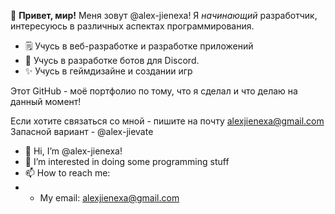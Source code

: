 👋 **Привет, мир!** Меня зовут @alex-jienexa!
Я *начинающий* разработчик, интересуюсь в различных аспектах программирования.

+ 🗒️ Учусь в веб-разработке и разработке приложений
+ 🤖 Учусь в разработке ботов для Discord.
+ ✨ Учусь в геймдизайне и создании игр

Этот GitHub - моё портфолио по тому, что я сделал и что делаю на данный момент!

Если хотите связаться со мной - пишите на почту alexjienexa@gmail.com
Запасной вариант - @alex-jievate

- 👋 Hi, I’m @alex-jienexa!
- 👀 I’m interested in doing some programming stuff
- 📫 How to reach me:
- - My email: alexjienexa@gmail.com


